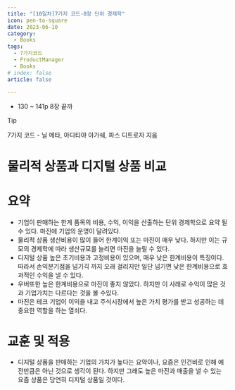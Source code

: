 ```yaml
---
title: "[10일차]7가지 코드-8장 단위 경제학"
icon: pen-to-square
date: 2023-06-10
category:
  - Books
tags:
  - 7가지코드
  - ProductManager
  - Books
# index: false
article: false

---
```

- 130 ~ 141p 8장 끝까

<!-- more -->

>[!tip]
>7가지 코드 - 닐 메타, 아디티야 아가쉐, 파스 디트로자 지음

# 물리적 상품과 디지털 상품 비교

# 요약

- 기업이 판매하는 한계 품목의 비용, 수익, 이익을 산출하는 단위 경제학으로 요약 될 수 있다.
마진에 기업의 운명이 달려있다.
- 물리적 상품
생산비용이 많이 들어 한계이익 또는 마진이 매우 낮다. 하지만 이는 규모의 경제학에 따라 생산규모를 늘리면 마진을 늘릴 수 있다.
- 디지털 상품
높은 초기비용과 고정비용이 있으며, 매우 낮은 한계비용이 특징이다. 따라서 손익분기점을 넘기긱 까지 오래 걸리지만 일단 넘기면 낮은 한계비용으로 효과적인 수익을 낼 수 있다.
- 우버또한 높은 한계비용으로 마진이 좋지 않았다. 
하지만 이 사래로 수익이 많은 것과 기업가치는 다르다는 것을 볼 수있다.
- 마진은 테크 기업이 이익을 내고 주식시장에서 높은 가치 평가를 받고 성공하는 데 중요한 역할을 하는 열쇠다.

# 교훈 및 적용

- 디지털 상품을 판매하는 기업의 가치가 높다는 요약이나, 요즘은 인건비로 인해 예전만큼은 아닌 것으로 생각이 된다. 하지만 그래도 높은 마진과 매출을 낼 수 있는 요즘 상품은 당연히 디지털 상품일 것이다.